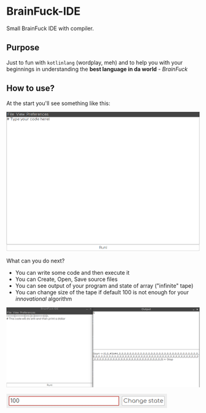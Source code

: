 # BrainFuck-IDE
Small BrainFuck IDE with compiler.

## Purpose
Just to fun with ```kotlinlang``` (wordplay, meh) and to help you with your beginnings in understanding the **best language in da world** - *BrainFuck*

## How to use?
At the start you'll see something like this:

![Startup](images/startup.png)

What can you do next?

- You can write some code and then execute it
- You can Create, Open, Save source files
- You can see output of your program and state of array ("infinite" tape)
- You can change size of the tape if default 100 is not enough for your *innovational* algorithm

![Work layout](images/inwork.png)

![State changing](images/state_chng.png)
